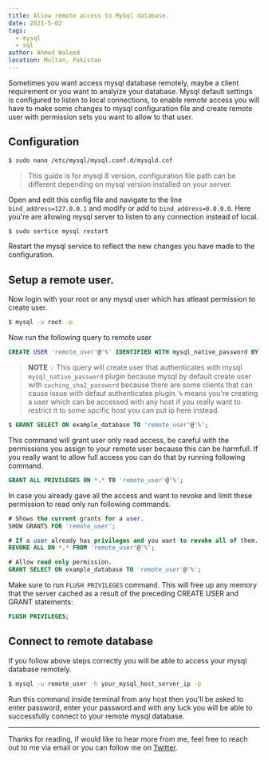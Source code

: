 ```yaml
---
title: Allow remote access to MySql database.
date: 2021-5-02
tags: 
  - mysql
  - sql
author: Ahmed Waleed
location: Multan, Pakistan  
---
```


Sometimes you want access mysql database remotely, maybe a client requirement or you want to analyize your database. Mysql default settings is configured to listen to local connections, to enable remote access you will have to make some changes to mysql configuration file and create remote user with permission sets you want to allow to that user.

## Configuration
```bash
$ sudo nano /etc/mysql/mysql.conf.d/mysqld.cnf
```
> This guide is for mysql 8 version, configuration file path can be different depending on mysql version installed on your server.

Open and edit this config file and navigate to the line `bind_address=127.0.0.1` and modify or add to `bind_address=0.0.0.0`. Here you're are allowing mysql server to listen to any connection instead of local.
```bash
$ sudo sertice mysql restart
```

Restart the mysql service to reflect the new changes you have made to the configuration.


## Setup a remote user.

Now login with your root or any mysql user which has atleast permission to create user.

```bash
$ mysql -u root -p
```

Now run the following query to remote user 

```sql
CREATE USER 'remote_user'@'%' IDENTIFIED WITH mysql_native_password BY 'secure_password';
```

>**NOTE** 💡
This query will create user that authenticates with mysql `mysql_native_password` plugin because mysql by default create user with `caching_sha2_password` because there are some clients that can cause issue with defaut authenticates plugin. `%` means you're creating a user which can be accessed with any host if you really want to restrict it to some spcific host you can put ip here instead.


```sql
$ GRANT SELECT ON example_database TO 'remote_user'@'%';
```

This command will grant user only read access, be careful with the permissions you assign to your remote user because this can be harmfull. If you really want to allow full access you can do that by running following command.

```sql
GRANT ALL PRIVILEGES ON *.* TO 'remote_user'@'%';
```

In case you already gave all the access and want to revoke and limit these permission to read only run following commands.

```sql
# Shows the current grants for a user.
SHOW GRANTS FOR 'remote_user';

# If a user already has privileges and you want to revoke all of them.
REVOKE ALL ON *.* FROM 'remote_user'@'%';

# Allow read only permission.
GRANT SELECT ON example_database TO 'remote_user'@'%';
```

Make sure to run `FLUSH PRIVILEGES` command. This will free up any memory that the server cached as a result of the preceding CREATE USER and GRANT statements:

```sql
FLUSH PRIVILEGES;
```

## Connect to remote database

If you follow above steps correctly you will be able to access your mysql database remotely.

```bash
$ mysql -u remote_user -h your_mysql_host_server_ip -p
```

Run this command inside terminal from any host then you'll be asked to enter password, enter your password and with any luck you will be able to successfully connect to your remote mysql database.


---
Thanks for reading, if would like to hear more from me, feel free to reach out to me via email or you can follow me on [Twitter](https://twitter.com/Ahmedwaleed11).
